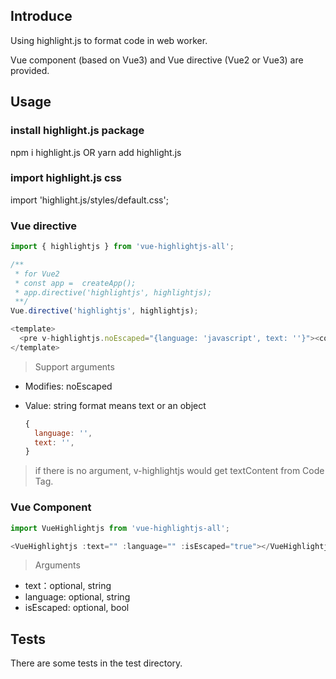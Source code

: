 ## Introduce

Using highlight.js to format code in web worker.

Vue component (based on Vue3) and Vue directive (Vue2 or Vue3) are provided.

## Usage

### install highlight.js package

npm i highlight.js OR yarn add highlight.js

### import highlight.js css

import 'highlight.js/styles/default.css';

### Vue directive

```javascript
import { highlightjs } from 'vue-highlightjs-all';

/**
 * for Vue2
 * const app =  createApp();
 * app.directive('highlightjs', highlightjs);
 **/
Vue.directive('highlightjs', highlightjs);

<template>
  <pre v-highlightjs.noEscaped="{language: 'javascript', text: ''}"><code></code></pre>
</template>
```

> Support arguments

* Modifies: noEscaped

* Value: string format means text or an object

  ```javascript
  {
    language: '',
    text: '',
  }
  ```

> if there is no argument, v-highlightjs would get textContent from Code Tag.

### Vue Component

```javascript
import VueHighlightjs from 'vue-highlightjs-all';

<VueHighlightjs :text="" :language="" :isEscaped="true"></VueHighlightjs>
```

> Arguments

* text：optional, string
* language: optional, string
* isEscaped: optional, bool

## Tests

There are some tests in the test directory.
